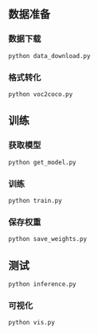 ## 数据准备
### 数据下载
`python data_download.py`
### 格式转化
`python voc2coco.py`
## 训练
### 获取模型
`python get_model.py`
### 训练
`python train.py`
### 保存权重
`python save_weights.py`
## 测试
`python inference.py`
### 可视化
`python vis.py`
